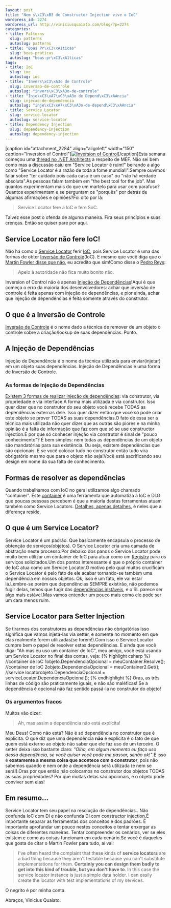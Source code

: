 ```yaml
--- 
layout: post
title: "Nem s\xC3\xB3 de Constructor Injection vive o IoC"
wordpress_id: 2274
wordpress_url: http://viniciusquaiato.com/blog/?p=2274
categories: 
- title: Patterns
  slug: patterns
  autoslug: patterns
- title: "Boas Pr\xC3\xA1ticas"
  slug: boas-praticas
  autoslug: "boas-pr\xC3\xA1ticas"
tags: 
- title: IoC
  slug: ioc
  autoslug: ioc
- title: "Invers\xC3\xA3o de Controle"
  slug: inversao-de-controle
  autoslug: "invers\xC3\xA3o-de-controle"
- title: "Inje\xC3\xA7\xC3\xA3o de Depend\xC3\xAAncia"
  slug: injecao-de-dependencia
  autoslug: "inje\xC3\xA7\xC3\xA3o-de-depend\xC3\xAAncia"
- title: Service Locator
  slug: service-locator
  autoslug: service-locator
- title: Dependency Injection
  slug: dependency-injection
  autoslug: dependency-injection
---
```

[caption id="attachment_2284" align="alignleft" width="150" caption="Inversion of Control"][![Inversion of Control](http://viniciusquaiato.com/images_posts/Tony-Hawk_Looping-150x150.jpg "Inversion of Control")](http://viniciusquaiato.com/images_posts/Tony-Hawk_Looping.jpg)[/caption]Esta semana começou uma [thread no .NET Architects](http://groups.google.com/group/dotnetarchitects/browse_thread/thread/22cbe4cf05c2ad46#) a respeito de MEF. Não sei bem como mas a discussão caiu em "Service Locator é ruim!" beirando a algo como "Service Locator é a razão de toda a fome mundial!".Sempre ouvimos falar sobre "ter cuidado pois cada caso é um caso" ou "não há verdade absoluta".As pessoas falam também em "the best tool for the job". Mas quantos experimentam mais do que um martelo para usar com parafuso? Quantos experimentam e se perguntam os "porquês" por detrás de algumas afirmações e opiniões?Foi dito por lá:<blockquote>Service Locator fere a IoC e fere SoC.</blockquote>Talvez esse post o ofenda de alguma maneira. Fira seus princípios e suas crenças. Então se quiser pare por aqui.

## Service Locator não fere IoC!
Não há como o [Service Locator](http://en.wikipedia.org/wiki/Service_locator_pattern) ferir [IoC](http://en.wikipedia.org/wiki/Inversion_of_control), pois Service Locator é uma das formas de obter [Inversão de Controle](http://viniciusquaiato.com/blog/inversao-de-controle-inversion-of-control-ioc/)(IoC). E mesmo que você diga que o [Martin Fowler disse que não](http://martinfowler.com/articles/injection.html#UsingAServiceLocator), eu acredito que sim!Como disse o [Pedro Reys](http://twitter.com/pedroreys): <blockquote>Apelo à autoridade não fica muito bonito não.</blockquote>Inversion of Control não é apenas [Injeção de Dependências](http://viniciusquaiato.com/blog/injecao-de-dependencia/)!Aqui é que começa o erro da maioria dos desenvolvedores: achar que inversão de controle é feita apenas com injeção de dependências, e pior ainda, achar que injeção de dependências é feita somente através do construtor.

## O que é a Inversão de Controle
[Inversão de Controle](http://pt.wikipedia.org/wiki/Invers%C3%A3o_de_controle) é o nome dado a técnica de remover de um objeto o controle sobre a criação/lookup de suas dependências. Ponto.

## A Injeção de Dependências
Injeção de Dependência é o nome da técnica utilizada para enviar(injetar) em um objeto suas dependências. Injeção de Dependências é uma forma de Inversão de Controle.

### As formas de Injeção de Dependências
[Existem 3 formas de realizar injeção de dependências](http://en.wikipedia.org/wiki/Dependency_injection#Types): via construtor, via propriedade e via interface.A forma mais utilizada é via construtor. Isso quer dizer que no construtor do seu objeto você recebe TODAS as dependências externas dele. Isso quer dizer então que você só pode criar este objeto se prover TODAS as suas dependências.O fato de essa ser a técnica mais utilizada não quer dizer que as outras são piores e na minha opinião é a falta de informação que faz com que só se use constructor injection.E por que só conhecer injeção via construtor é sinal de "pouco conhecimento"? É bem simples: nem todas as dependências de um objeto são mandatórias para sua existência. Ou seja, existem dependências que são opcionais. E se você colocar tudo no construtor então tudo vira obrigatório mesmo que para o objeto não seja!Você está sacrificando seu design em nome da sua falta de conhecimento.

## Formas de resolver as dependências
Quando trabalhamos com IoC no geral utilizamos algo chamado "container". Este [container](http://www.hanselman.com/blog/ListOfNETDependencyInjectionContainersIOC.aspx) é uma ferramenta que automatiza a IoC e DI.O que poucas pessoas percebem é que a maioria destas ferramentas atuam também como Service Locators. [Detalhes, apenas detalhes](http://viniciusquaiato.com/blog/videos-pelestra-sobre-nuget-do-dnad-2010/), é neles que a diferença reside.

## O que é um Service Locator?
Service Locator é um padrão. Que basicamente encapsula o processo de obtenção de serviços(objetos). O Service Locator cria uma camada de abstração neste processo.Por debaixo dos panos o Service Locator pode muito bem utilizar um container de IoC para atuar como um [Registry](http://martinfowler.com/eaaCatalog/registry.html) para os serviços solicitados.Um dos pontos interessante é que o próprio container de IoC atua como um Service Locator.O motivo pelo qual muitos crucificam o Service Locator é pelo fato de ele acabar tornando-se também uma dependência em nossos objetos. Ok, isso é um fato, ele vai estar lá.Lembre-se porém que dependências SEMPRE existirão, não podemos fugir delas, temos que fugir das [dependências instáveis](http://www.aniche.com.br/2010/10/tdd-diminui-o-acoplamento-mas-so-isso-nao-resolve/), e o SL parece ser algo mais estável.Mas vamos entender um pouco mais como ele pode ser um cara menos ruim.

## Service Locator para Setter Injection
Se tirarmos dos construtores as dependências não obrigatórias isso significa que vamos injetá-las via setter, e somente no momento em que elas realmente forem utilizadas(se forem!).Com isso o Service Locator cumpre bem o papel de resolver estas dependências. E ainda que você diga: "Ah mas eu uso um container de IoC", meu amigo, você está usando um Service Locator no final das contas, veja:
{% highlight csharp %}
//container de IoC 1objeto.DependenciaOpcional = meuContainer.Resolve<tipo>();
    //container de IoC 2objeto.DependenciaOpcional = meuContainer2.Get<tipo>();
    //service locatorobjeto.DependenciaOpcional = serviceLocator.DependenciaOpcional();
    </tipo></tipo>
{% endhighlight %}
Oras, as três linhas de código são praticamente iguais, e não são maléficas! Se a dependência é opcional não faz sentido passá-la no construtor do objeto! 

### Os argumentos fracos
Muitos vão dizer: <blockquote>Ah, mas assim a dependência não está explícita!</blockquote>Meu Deus! Como não está? Não é só dependência no construtor que é explícita. O que diz que uma dependência **não** é explícita é o fato de que quem está externo ao objeto não saber que ele faz uso de um terceiro. O setter deixa isso bastante claro: _"Olha, em algum momento eu faço uso dessa dependência, se você quiser você pode me passar, senão ok!"_.E isso é **exatamente a mesma coisa que acontece com o construtor**, pois não sabemos quando e nem onde a dependência será utilizada (e nem se será!).Oras por que então não colocamos no construtor dos objetos TODAS as suas propriedades? Por que muitas delas são opcionais, e o objeto pode conviver sem elas!

## Em resumo...
Service Locator tem seu papel na resolução de dependências.. Não confunda IoC com DI e não confunda DI com constructor injection.É importante separar as ferramentas dos conceitos e dos padrões. É importante aprofundar um pouco nestes conceitos e tentar enxergar as coisas de diferentes maneiras. Tentar compreender os cenários, ver se eles existem e como as coisas funcionam em cada cenário.Se você é daqueles que gosta de citar o Martin Fowler para tudo, aí vai:<blockquote>I've often heard the complaint that these kinds of **service locators** are a bad thing because they aren't testable because you can't substitute implementations for them. **Certainly you can design them badly to get into this kind of trouble, but you don't have to**. In this case the service locator instance is just a simple data holder. I can easily create the locator with test implementations of my services.</blockquote>O negrito é por minha conta.

Abraços,
Vinicius Quaiato.

